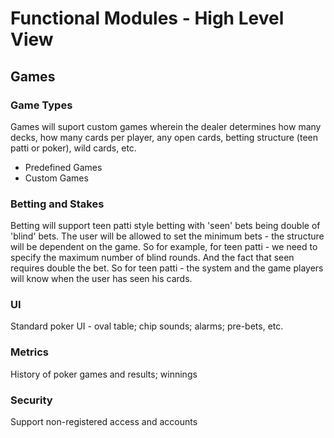 # Functional Modules - High Level View
## Games
### Game Types
Games will suport custom games wherein the dealer determines how many decks, how many cards per player, any open cards, betting structure (teen patti or poker), wild cards, etc.
* Predefined Games
* Custom Games
### Betting and Stakes
Betting will support teen patti style betting with 'seen' bets being double of 'blind' bets. The user will be allowed to set the minimum bets - the structure will be dependent on the game. So for example, for teen patti - we need to specify the maximum number of blind rounds.  And the fact that seen requires double the bet. So for teen patti - the system and the game players will know when the user has seen his cards.
### UI
Standard poker UI - oval table; chip sounds; alarms; pre-bets, etc.
### Metrics
History of poker games and results; winnings
### Security
Support non-registered access and accounts
